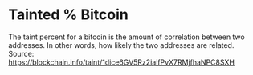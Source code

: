 # Tainted % Bitcoin

The taint percent for a bitcoin is the amount of correlation between two
addresses. In other words, how likely the two addresses are related.
Source: https://blockchain.info/taint/1dice6GV5Rz2iaifPvX7RMjfhaNPC8SXH


